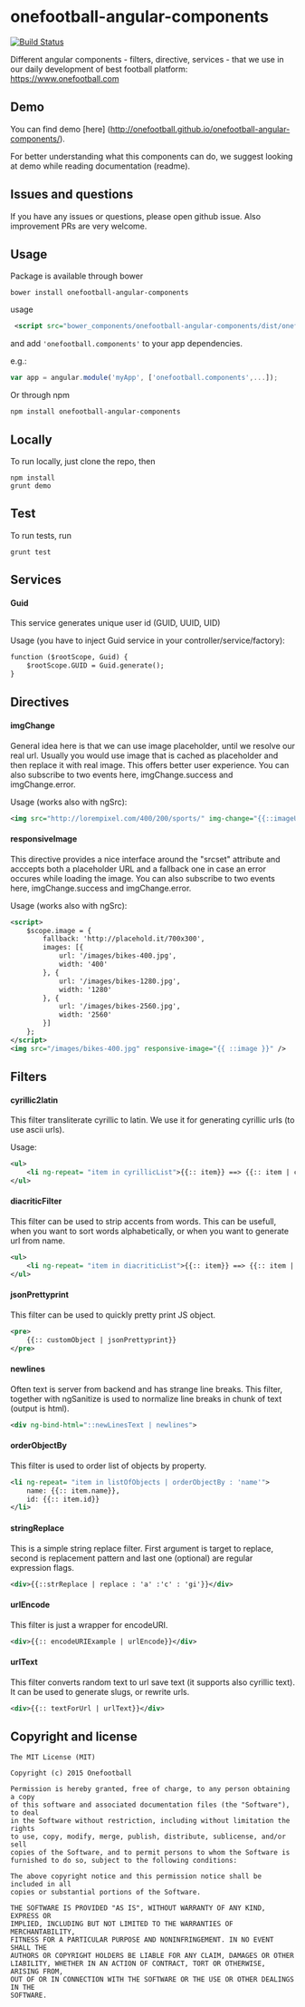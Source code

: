 onefootball-angular-components
===============

[![Build Status](https://travis-ci.org/Onefootball/onefootball-angular-components.svg?branch=master)](https://travis-ci.org/Onefootball/onefootball-angular-components)

Different angular components - filters, directive, services - that we use in our daily development of best football platform: https://www.onefootball.com

## Demo 

You can find demo [here] (http://onefootball.github.io/onefootball-angular-components/).

For better understanding what this components can do, we suggest looking at demo while reading documentation (readme).

## Issues and questions

If you have any issues or questions, please open github issue. Also improvement PRs are very welcome.

## Usage

Package is available through bower

```
bower install onefootball-angular-components 

```

usage

```xml
 <script src="bower_components/onefootball-angular-components/dist/onefootball-angular-components.min.js"> </script>
```

and add ```'onefootball.components'``` to your app dependencies.

e.g.:

```javascript
var app = angular.module('myApp', ['onefootball.components',...]);
```

Or through npm 

```
npm install onefootball-angular-components 

```

## Locally

To run locally, just clone the repo, then 

```
npm install 
grunt demo

```

## Test

To run tests, run

``` 
grunt test

```

## Services

#### Guid

This service generates unique user id (GUID, UUID, UID)

Usage (you have to inject Guid service in your controller/service/factory):

```xml
function ($rootScope, Guid) {
    $rootScope.GUID = Guid.generate();
}  
``` 

## Directives

#### imgChange

General idea here is that we can use image placeholder, until we resolve our real url. Usually you would use
image that is cached as placeholder and then replace it with real image. This offers better user experience.
You can also subscribe to two events here, imgChange.success and imgChange.error.

Usage (works also with ngSrc):

```xml
<img src="http://lorempixel.com/400/200/sports/" img-change="{{::imageUrl}}" />
``` 

#### responsiveImage

This directive provides a nice interface around the "srcset" attribute and acccepts both a placeholder URL 
and a fallback one in case an error occures while loading the image. You can also subscribe to two events 
here, imgChange.success and imgChange.error.

Usage (works also with ngSrc):

```xml
<script>
    $scope.image = {
        fallback: 'http://placehold.it/700x300',
        images: [{
            url: '/images/bikes-400.jpg',
            width: '400'
        }, {
            url: '/images/bikes-1280.jpg',
            width: '1280'
        }, {
            url: '/images/bikes-2560.jpg',
            width: '2560'
        }]
    };
</script>
<img src="/images/bikes-400.jpg" responsive-image="{{ ::image }}" />
```

## Filters 

#### cyrillic2latin

This filter transliterate cyrillic to latin. We use it for generating cyrillic urls (to use ascii urls).

Usage:

```xml
<ul>
    <li ng-repeat= "item in cyrillicList">{{:: item}} ==> {{:: item | cyrillic2latin}}</li>
</ul>
``` 

#### diacriticFilter

This filter can be used to strip accents from words. This can be usefull, when you want to sort words alphabetically,
or when you want to generate url from name.

```xml
<ul>
    <li ng-repeat= "item in diacriticList">{{:: item}} ==> {{:: item | diacriticStrip}}</li>
</ul>
``` 

#### jsonPrettyprint

This filter can be used to quickly pretty print JS object.

```xml
<pre>
    {{:: customObject | jsonPrettyprint}}
</pre>
``` 

#### newlines

Often text is server from backend and has strange line breaks.
This filter, together with ngSanitize is used to normalize line breaks in chunk of text (output is html).


```xml
<div ng-bind-html="::newLinesText | newlines">
``` 

#### orderObjectBy

This filter is used to order list of objects by property.

```xml
<li ng-repeat= "item in listOfObjects | orderObjectBy : 'name'">
    name: {{:: item.name}},
    id: {{:: item.id}}
</li>
``` 

#### stringReplace

This is a simple string replace filter. First argument is target to replace, second is replacement pattern and
last one (optional) are regular expression flags.

 
```xml
<div>{{::strReplace | replace : 'a' :'c' : 'gi'}}</div>
```

#### urlEncode

This filter is just a wrapper for encodeURI.

```xml
<div>{{:: encodeURIExample | urlEncode}}</div>
```

#### urlText

This filter converts random text to url save text (it supports also cyrillic text). It can be used to generate slugs,
or rewrite urls.

```xml
<div>{{:: textForUrl | urlText}}</div>
```

## Copyright and license

```
The MIT License (MIT)

Copyright (c) 2015 Onefootball

Permission is hereby granted, free of charge, to any person obtaining a copy
of this software and associated documentation files (the "Software"), to deal
in the Software without restriction, including without limitation the rights
to use, copy, modify, merge, publish, distribute, sublicense, and/or sell
copies of the Software, and to permit persons to whom the Software is
furnished to do so, subject to the following conditions:

The above copyright notice and this permission notice shall be included in all
copies or substantial portions of the Software.

THE SOFTWARE IS PROVIDED "AS IS", WITHOUT WARRANTY OF ANY KIND, EXPRESS OR
IMPLIED, INCLUDING BUT NOT LIMITED TO THE WARRANTIES OF MERCHANTABILITY,
FITNESS FOR A PARTICULAR PURPOSE AND NONINFRINGEMENT. IN NO EVENT SHALL THE
AUTHORS OR COPYRIGHT HOLDERS BE LIABLE FOR ANY CLAIM, DAMAGES OR OTHER
LIABILITY, WHETHER IN AN ACTION OF CONTRACT, TORT OR OTHERWISE, ARISING FROM,
OUT OF OR IN CONNECTION WITH THE SOFTWARE OR THE USE OR OTHER DEALINGS IN THE
SOFTWARE.
```
